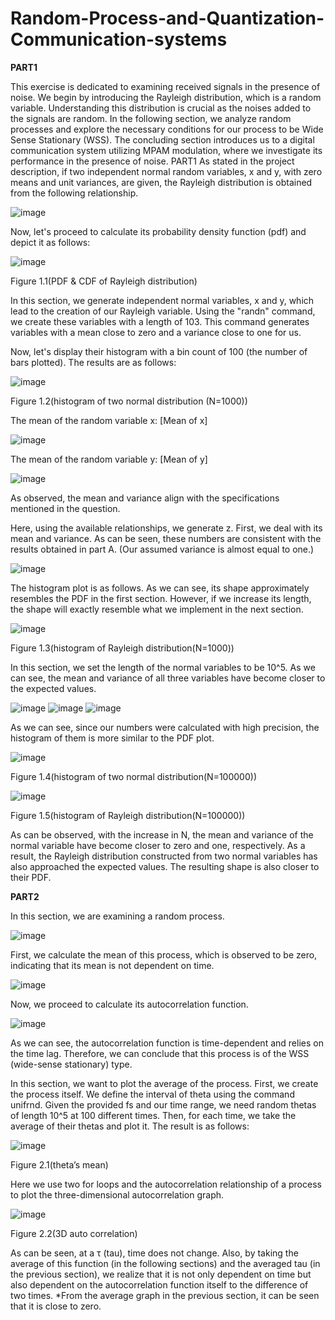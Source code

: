 # Random-Process-and-Quantization-Communication-systems

**PART1**

This exercise is dedicated to examining received signals in the presence of noise. We begin by introducing the Rayleigh distribution, which is a random variable. Understanding this distribution is crucial as the noises added to the signals are random.
In the following section, we analyze random processes and explore the necessary conditions for our process to be Wide Sense Stationary (WSS).
The concluding section introduces us to a digital communication system utilizing MPAM modulation, where we investigate its performance in the presence of noise.
PART1
As stated in the project description, if two independent normal random variables, x and y, with zero means and unit variances, are given, the Rayleigh distribution is obtained from the following relationship.

![image](https://github.com/ParsaDarban/Random-Process-and-Quantization-Communication-systems-/assets/155367890/78d3c4c8-5343-4803-b062-8b2b95984b33)

Now, let's proceed to calculate its probability density function (pdf) and depict it as follows:

 ![image](https://github.com/ParsaDarban/Random-Process-and-Quantization-Communication-systems-/assets/155367890/85fd9361-3a06-4e44-a3f6-5bdbeb9724f0)

 Figure 1.1(PDF & CDF of Rayleigh distribution)

In this section, we generate independent normal variables, x and y, which lead to the creation of our Rayleigh variable. Using the "randn" command, we create these variables with a length of 103. This command generates variables with a mean close to zero and a variance close to one for us.

Now, let's display their histogram with a bin count of 100 (the number of bars plotted). The results are as follows:

![image](https://github.com/ParsaDarban/Random-Process-and-Quantization-Communication-systems-/assets/155367890/89a1b191-d93c-4e47-a1e1-b7c927857652)
 
Figure 1.2(histogram of two normal distribution (N=1000))

The mean of the random variable x: [Mean of x]

![image](https://github.com/ParsaDarban/Random-Process-and-Quantization-Communication-systems-/assets/155367890/c4cf52e6-22f0-4038-8147-6bd3f9810826)

The mean of the random variable y: [Mean of y]

![image](https://github.com/ParsaDarban/Random-Process-and-Quantization-Communication-systems-/assets/155367890/792536e0-0c54-44e6-a7b7-753d7fc71db4)

As observed, the mean and variance align with the specifications mentioned in the question.

Here, using the available relationships, we generate z. First, we deal with its mean and variance. As can be seen, these numbers are consistent with the results obtained in part A. (Our assumed variance is almost equal to one.)

![image](https://github.com/ParsaDarban/Random-Process-and-Quantization-Communication-systems-/assets/155367890/600e5938-9a39-4688-a924-50886d74f8eb)

The histogram plot is as follows. As we can see, its shape approximately resembles the PDF in the first section. However, if we increase its length, the shape will exactly resemble what we implement in the next section.

![image](https://github.com/ParsaDarban/Random-Process-and-Quantization-Communication-systems-/assets/155367890/7e381c34-eed5-4d5a-9b0d-700a4cec6a92)

Figure 1.3(histogram of Rayleigh distribution(N=1000))

In this section, we set the length of the normal variables to be 10^5. As we can see, the mean and variance of all three variables have become closer to the expected values.

![image](https://github.com/ParsaDarban/Random-Process-and-Quantization-Communication-systems-/assets/155367890/d81b73a0-6c88-41df-a317-b27e6fcd09f4) ![image](https://github.com/ParsaDarban/Random-Process-and-Quantization-Communication-systems-/assets/155367890/558c31b7-926b-465e-ab5f-843a64df063c) ![image](https://github.com/ParsaDarban/Random-Process-and-Quantization-Communication-systems-/assets/155367890/7f590d7e-8c59-4e42-8b7e-2f4030f94847)

As we can see, since our numbers were calculated with high precision, the histogram of them is more similar to the PDF plot.

![image](https://github.com/ParsaDarban/Random-Process-and-Quantization-Communication-systems-/assets/155367890/ff421b4d-7ba3-44f2-9c55-12f2a65e1ff4)

Figure 1.4(histogram of two normal distribution(N=100000))

![image](https://github.com/ParsaDarban/Random-Process-and-Quantization-Communication-systems-/assets/155367890/fc20ebf6-69aa-4740-a95c-cf39069bf9d4)

Figure 1.5(histogram of Rayleigh distribution(N=100000))

As can be observed, with the increase in N, the mean and variance of the normal variable have become closer to zero and one, respectively. As a result, the Rayleigh distribution constructed from two normal variables has also approached the expected values. The resulting shape is also closer to their PDF.

**PART2**

In this section, we are examining a random process. 

![image](https://github.com/ParsaDarban/Random-Process-and-Quantization-Communication-systems-/assets/155367890/ddf8a317-93d1-485b-bd49-8fabbfcaee35)

First, we calculate the mean of this process, which is observed to be zero, indicating that its mean is not dependent on time. 

![image](https://github.com/ParsaDarban/Random-Process-and-Quantization-Communication-systems-/assets/155367890/f6fd9952-1ab0-44bf-beb8-2a370a574842)

Now, we proceed to calculate its autocorrelation function.

![image](https://github.com/ParsaDarban/Random-Process-and-Quantization-Communication-systems-/assets/155367890/b8655464-aec0-43c7-895f-f9be7954cfb7)

As we can see, the autocorrelation function is time-dependent and relies on the time lag. Therefore, we can conclude that this process is of the WSS (wide-sense stationary) type.

In this section, we want to plot the average of the process. First, we create the process itself. We define the interval of theta using the command unifrnd. Given the provided fs and our time range, we need random thetas of length 10^5 at 100 different times. Then, for each time, we take the average of their thetas and plot it. The result is as follows:

![image](https://github.com/ParsaDarban/Random-Process-and-Quantization-Communication-systems-/assets/155367890/e871e6ca-58d3-4248-b05b-3ae388586b4c)

Figure 2.1(theta’s mean)

Here we use two for loops and the autocorrelation relationship of a process to plot the three-dimensional autocorrelation graph.

![image](https://github.com/ParsaDarban/Random-Process-and-Quantization-Communication-systems-/assets/155367890/c2b292c1-0607-41df-8b27-78bdbb5cb14b)

Figure 2.2(3D auto correlation)

As can be seen, at a τ (tau), time does not change. Also, by taking the average of this function (in the following sections) and the averaged tau (in the previous section), we realize that it is not only dependent on time but also dependent on the autocorrelation function itself to the difference of two times. 
*From the average graph in the previous section, it can be seen that it is close to zero.

